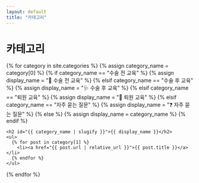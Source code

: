 ```yaml
---
layout: default
title: "카테고리"
---
```


<div class="container">
  <h1>카테고리</h1>

  {% for category in site.categories %}
    {% assign category_name = category[0] %}
    {% if category_name == "수술 전 교육" %}
      {% assign display_name = "💉 수술 전 교육" %}
    {% elsif category_name == "수술 후 교육" %}
      {% assign display_name = "🩺 수술 후 교육" %}
    {% elsif category_name == "퇴원 교육" %}
      {% assign display_name = "🏥 퇴원 교육" %}
    {% elsif category_name == "자주 묻는 질문" %}
      {% assign display_name = "❓ 자주 묻는 질문" %}
    {% else %}
      {% assign display_name = category_name %}
    {% endif %}

    <h2 id="{{ category_name | slugify }}">{{ display_name }}</h2>
    <ul>
      {% for post in category[1] %}
        <li><a href="{{ post.url | relative_url }}">{{ post.title }}</a></li>
      {% endfor %}
    </ul>
  {% endfor %}
</div>

